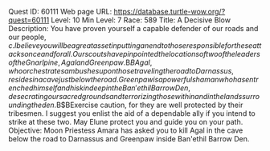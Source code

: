 Quest ID: 60111
Web page URL: https://database.turtle-wow.org/?quest=60111
Level: 10
Min Level: 7
Race: 589
Title: A Decisive Blow
Description: You have proven yourself a capable defender of our roads and our people, $c. I believe you will be a great asset in putting an end to those responsible for these attacks once and for all. Our scouts have pinpointed the locations of two of the leaders of the Gnarlpine, Agal and Greenpaw.$B$BAgal, who orchestrates ambushes upon those traveling the road to Darnassus, resides in a cave just below the road. Greenpaw is a powerful shaman who has entrenched himself and his kin deep in the Ban'ethil Barrow Den, desecrating our sacred grounds and terrorizing those within and in the lands surrounding the den.$B$BExercise caution, for they are well protected by their tribesmen. I suggest you enlist the aid of a dependable ally if you intend to strike at these two. May Elune protect you and guide you on your path.
Objective: Moon Priestess Amara has asked you to kill Agal in the cave below the road to Darnassus and Greenpaw inside Ban'ethil Barrow Den.
